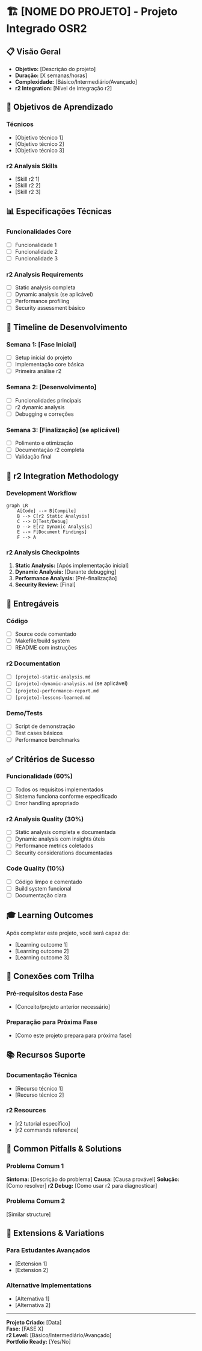 # 🏗️ [NOME DO PROJETO] - Projeto Integrado OSR2

## 📋 Visão Geral
- **Objetivo:** [Descrição do projeto]
- **Duração:** [X semanas/horas]
- **Complexidade:** [Básico/Intermediário/Avançado]
- **r2 Integration:** [Nível de integração r2]

## 🎯 Objetivos de Aprendizado
### Técnicos
- [Objetivo técnico 1]
- [Objetivo técnico 2]
- [Objetivo técnico 3]

### r2 Analysis Skills
- [Skill r2 1]
- [Skill r2 2]
- [Skill r2 3]

## 📊 Especificações Técnicas
### Funcionalidades Core
- [ ] Funcionalidade 1
- [ ] Funcionalidade 2
- [ ] Funcionalidade 3

### r2 Analysis Requirements
- [ ] Static analysis completa
- [ ] Dynamic analysis (se aplicável)
- [ ] Performance profiling
- [ ] Security assessment básico

## 🚀 Timeline de Desenvolvimento

### Semana 1: [Fase Inicial]
- [ ] Setup inicial do projeto
- [ ] Implementação core básica
- [ ] Primeira análise r2

### Semana 2: [Desenvolvimento]
- [ ] Funcionalidades principais
- [ ] r2 dynamic analysis
- [ ] Debugging e correções

### Semana 3: [Finalização] (se aplicável)
- [ ] Polimento e otimização
- [ ] Documentação r2 completa
- [ ] Validação final

## 🔧 r2 Integration Methodology
### Development Workflow
```mermaid
graph LR
    A[Code] --> B[Compile]
    B --> C[r2 Static Analysis]
    C --> D[Test/Debug]
    D --> E[r2 Dynamic Analysis]
    E --> F[Document Findings]
    F --> A
```

### r2 Analysis Checkpoints
1. **Static Analysis:** [Após implementação inicial]
2. **Dynamic Analysis:** [Durante debugging]
3. **Performance Analysis:** [Pré-finalização]
4. **Security Review:** [Final]

## 📝 Entregáveis

### Código
- [ ] Source code comentado
- [ ] Makefile/build system
- [ ] README com instruções

### r2 Documentation
- [ ] `[projeto]-static-analysis.md`
- [ ] `[projeto]-dynamic-analysis.md` (se aplicável)
- [ ] `[projeto]-performance-report.md`
- [ ] `[projeto]-lessons-learned.md`

### Demo/Tests
- [ ] Script de demonstração
- [ ] Test cases básicos
- [ ] Performance benchmarks

## ✅ Critérios de Sucesso

### Funcionalidade (60%)
- [ ] Todos os requisitos implementados
- [ ] Sistema funciona conforme especificado
- [ ] Error handling apropriado

### r2 Analysis Quality (30%)
- [ ] Static analysis completa e documentada
- [ ] Dynamic analysis com insights úteis
- [ ] Performance metrics coletados
- [ ] Security considerations documentadas

### Code Quality (10%)
- [ ] Código limpo e comentado
- [ ] Build system funcional
- [ ] Documentação clara

## 🎓 Learning Outcomes
Após completar este projeto, você será capaz de:
- [Learning outcome 1]
- [Learning outcome 2]
- [Learning outcome 3]

## 🔗 Conexões com Trilha
### Pré-requisitos desta Fase
- [Conceito/projeto anterior necessário]

### Preparação para Próxima Fase
- [Como este projeto prepara para próxima fase]

## 📚 Recursos Suporte
### Documentação Técnica
- [Recurso técnico 1]
- [Recurso técnico 2]

### r2 Resources
- [r2 tutorial específico]
- [r2 commands reference]

## 🚨 Common Pitfalls & Solutions
### Problema Comum 1
**Sintoma:** [Descrição do problema]
**Causa:** [Causa provável]
**Solução:** [Como resolver]
**r2 Debug:** [Como usar r2 para diagnosticar]

### Problema Comum 2
[Similar structure]

## 🎯 Extensions & Variations
### Para Estudantes Avançados
- [Extension 1]
- [Extension 2]

### Alternative Implementations
- [Alternativa 1]
- [Alternativa 2]

---

**Projeto Criado:** [Data]  
**Fase:** [FASE X]  
**r2 Level:** [Básico/Intermediário/Avançado]  
**Portfolio Ready:** [Yes/No]